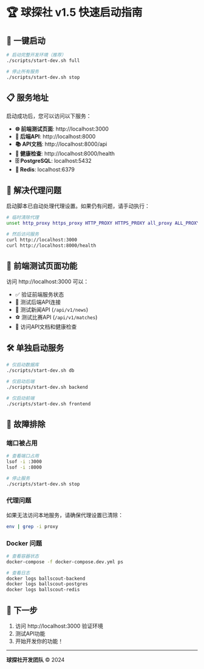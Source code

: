 # 🏆 球探社 v1.5 快速启动指南

## 🚀 一键启动

```bash
# 启动完整开发环境（推荐）
./scripts/start-dev.sh full

# 停止所有服务
./scripts/start-dev.sh stop
```

## 📋 服务地址

启动成功后，您可以访问以下服务：

- **🌐 前端测试页面**: http://localhost:3000
- **📡 后端API**: http://localhost:8000
- **📚 API文档**: http://localhost:8000/api
- **💚 健康检查**: http://localhost:8000/health
- **🗄️ PostgreSQL**: localhost:5432
- **🔴 Redis**: localhost:6379

## 🔧 解决代理问题

启动脚本已自动处理代理设置。如果仍有问题，请手动执行：

```bash
# 临时清除代理
unset http_proxy https_proxy HTTP_PROXY HTTPS_PROXY all_proxy ALL_PROXY

# 然后访问服务
curl http://localhost:3000
curl http://localhost:8000/health
```

## 📱 前端测试页面功能

访问 http://localhost:3000 可以：

- ✅ 验证前端服务状态
- 🧪 测试后端API连接
- 📰 测试新闻API (`/api/v1/news`)
- ⚽ 测试比赛API (`/api/v1/matches`)
- 🔗 访问API文档和健康检查

## 🛠️ 单独启动服务

```bash
# 仅启动数据库
./scripts/start-dev.sh db

# 仅启动后端
./scripts/start-dev.sh backend

# 仅启动前端
./scripts/start-dev.sh frontend
```

## 🐛 故障排除

### 端口被占用
```bash
# 查看端口占用
lsof -i :3000
lsof -i :8000

# 停止服务
./scripts/start-dev.sh stop
```

### 代理问题
如果无法访问本地服务，请确保代理设置已清除：
```bash
env | grep -i proxy
```

### Docker 问题
```bash
# 查看容器状态
docker-compose -f docker-compose.dev.yml ps

# 查看日志
docker logs ballscout-backend
docker logs ballscout-postgres
docker logs ballscout-redis
```

## 🎯 下一步

1. 访问 http://localhost:3000 验证环境
2. 测试API功能
3. 开始开发你的功能！

---

**球探社开发团队** © 2024 